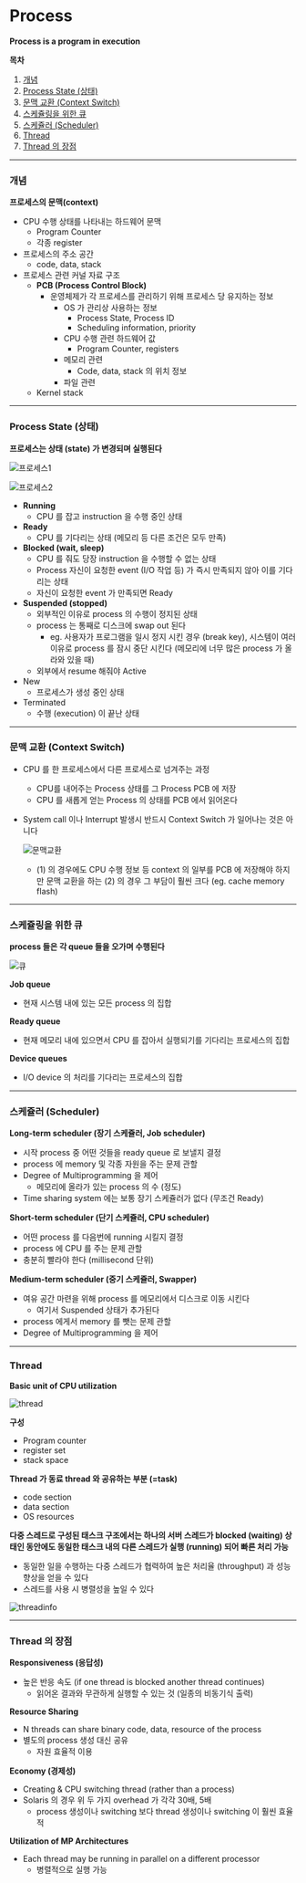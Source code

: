 # Process

**Process is a program in execution**

**목차**

1. [개념](#개념)
2. [Process State (상태)](#process-state-(상태))
3. [문맥 교환 (Context Switch)](#문맥-교환-(context-switch))
4. [스케쥴링을 위한 큐](#스케쥴링을-위한-큐)
5. [스케쥴러 (Scheduler)](#스케쥴러-(scheduler))
6. [Thread](#thread)
7. [Thread 의 장점](#thread-의-장점)

---

### 개념

**프로세스의 문맥(context)**

* CPU 수행 상태를 나타내는 하드웨어 문맥
  * Program Counter
  * 각종 register
* 프로세스의 주소 공간
  * code, data, stack
* 프로세스 관련 커널 자료 구조
  * **PCB (Process Control Block)**
    * 운영체제가 각 프로세스를 관리하기 위해 프로세스 당 유지하는 정보
      * OS 가 관리상 사용하는 정보
        * Process State, Process ID
        * Scheduling information, priority
      * CPU 수행 관련 하드웨어 값
        * Program Counter, registers
      * 메모리 관련
        * Code, data, stack 의 위치 정보
      * 파일 관련
  * Kernel stack

---

### Process State (상태)

**프로세스는 상태 (state) 가 변경되며 실행된다**

![프로세스1](./assets/Process.png)

![프로세스2](./assets/Process_2.png)

* **Running**
  * CPU 를 잡고 instruction 을 수행 중인 상태
* **Ready**
  * CPU 를 기다리는 상태 (메모리 등 다른 조건은 모두 만족)
* **Blocked (wait, sleep)**
  * CPU 를 줘도 당장 instruction 을 수행할 수 없는 상태
  * Process 자신이 요청한 event (I/O 작업 등) 가 즉시 만족되지 않아 이를 기다리는 상태
  * 자신이 요청한 event 가 만족되면 Ready
* **Suspended (stopped)**
  * 외부적인 이유로 process 의 수행이 정지된 상태
  * process 는 통째로 디스크에 swap out 된다
    * eg. 사용자가 프로그램을 일시 정지 시킨 경우 (break key), 시스템이 여러 이유로 process 를 잠시 중단 시킨다 (메모리에 너무 많은 process 가 올라와 있을 때)
  * 외부에서 resume 해줘야 Active 
* New
  * 프로세스가 생성 중인 상태
* Terminated
  * 수행 (execution) 이 끝난 상태

---

### 문맥 교환 (Context Switch)

* CPU 를 한 프로세스에서 다른 프로세스로 넘겨주는 과정

  * CPU를 내어주는 Process 상태를 그 Process PCB 에 저장
  * CPU 를 새롭게 얻는 Process 의 상태를 PCB 에서 읽어온다

* System call 이나 Interrupt 발생시 반드시 Context Switch 가 일어나는 것은 아니다

  ![문맥교환](./assets/Context_Switch.png)

  * (1) 의 경우에도 CPU 수행 정보 등 context 의 일부를 PCB 에 저장해야 하지만 문맥 교환을 하는 (2) 의 경우 그 부담이 훨씬 크다 (eg. cache memory flash)

---

### 스케쥴링을 위한 큐

**process 들은 각 queue 들을 오가며 수행된다**

![큐](./assets/process_queue.png)

**Job queue**

* 현재 시스템 내에 있는 모든 process 의 집합

**Ready queue**

* 현재 메모리 내에 있으면서 CPU 를 잡아서 실행되기를 기다리는 프로세스의 집합

**Device queues**

* I/O device 의 처리를 기다리는 프로세스의 집합

---

### 스케쥴러 (Scheduler)

**Long-term scheduler (장기 스케쥴러, Job scheduler)**

* 시작 process 중 어떤 것들을 ready queue 로 보낼지 결정
* process 에 memory 및 각종 자원을 주는 문제 관할
* Degree of Multiprogramming 을 제어
  * 메모리에 올라가 있는 process 의 수 (정도)
* Time sharing system 에는 보통 장기 스케쥴러가 없다 (무조건 Ready)

**Short-term scheduler (단기 스케쥴러, CPU scheduler)**

* 어떤 process 를 다음번에 running 시킬지 결정
* process 에 CPU 를 주는 문제 관할
* 충분히 빨라야 한다 (millisecond 단위)

**Medium-term scheduler (중기 스케쥴러, Swapper)**

* 여유 공간 마련을 위해 process 를 메모리에서 디스크로 이동 시킨다
  * 여기서 Suspended 상태가 추가된다
* process 에게서 memory 를 뺏는 문제 관할
* Degree of Multiprogramming 을 제어

---

### Thread

**Basic unit of CPU utilization**

![thread](./assets/Thread.png)

**구성**

* Program counter
* register set
* stack space

**Thread 가 동료 thread 와 공유하는 부분 (=task)**

* code section
* data section
* OS resources

**다중 스레드로 구성된 태스크 구조에서는 하나의 서버 스레드가 blocked (waiting) 상태인 동안에도 동일한 태스크 내의 다른 스레드가 실행 (running) 되어 빠른 처리 가능**

* 동일한 일을 수행하는 다중 스레드가 협력하여 높은 처리율 (throughput) 과 성능 향상을 얻을 수 있다
* 스레드를 사용 시 병렬성을 높일 수 있다

![threadinfo](./assets/Thread_info.png)

---

### Thread 의 장점

**Responsiveness (응답성)**

* 높은 반응 속도 (if one thread is blocked another thread continues)
  * 읽어온 결과와 무관하게 실행할 수 있는 것 (일종의 비동기식 출력)

**Resource Sharing**

* N threads can share binary code, data, resource of the process
* 별도의 process 생성 대신 공유
  * 자원 효율적 이용

**Economy (경제성)**

* Creating & CPU switching thread (rather than a process)
* Solaris 의 경우 위 두 가지 overhead 가 각각 30배, 5배
  * process 생성이나 switching 보다 thread 생성이나 switching 이 훨씬 효율적

**Utilization of MP Architectures**

* Each thread may be running in parallel on a different processor
  * 병렬적으로 실행 가능